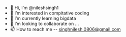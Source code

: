 - 👋 Hi, I’m @nileshsingh1
- 👀 I’m interested in compitative coding
- 🌱 I’m currently learning bigdata
- 💞️ I’m looking to collaborate on ...
- 📫 How to reach me -- singhnilesh.0806@gmail.com

<!---
nileshsingh1/nileshsingh1 is a ✨ special ✨ repository because its `README.md` (this file) appears on your GitHub profile.
You can click the Preview link to take a look at your changes.
--->
